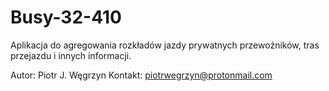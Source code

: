 # Busy-32-410
Aplikacja do agregowania rozkładów jazdy prywatnych przewoźników, tras przejazdu i innych informacji.

Autor: Piotr J. Węgrzyn
Kontakt: piotrwegrzyn@protonmail.com
